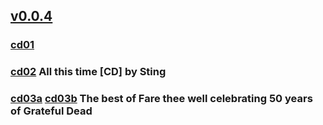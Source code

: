 ## [v0.0.4](https://github.com/shanuan/blcd11/edit/master/README.md)
### [cd01](cd01)
### [cd02](cd02) All this time [CD] by Sting
### [cd03a](cd03a) [cd03b](cd03b) The best of Fare thee well celebrating 50 years of Grateful Dead

